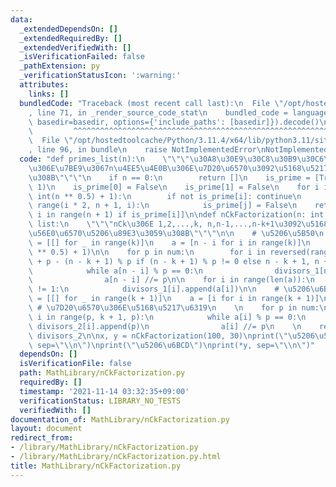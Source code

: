 ```yaml
---
data:
  _extendedDependsOn: []
  _extendedRequiredBy: []
  _extendedVerifiedWith: []
  _isVerificationFailed: false
  _pathExtension: py
  _verificationStatusIcon: ':warning:'
  attributes:
    links: []
  bundledCode: "Traceback (most recent call last):\n  File \"/opt/hostedtoolcache/Python/3.11.4/x64/lib/python3.11/site-packages/onlinejudge_verify/documentation/build.py\"\
    , line 71, in _render_source_code_stat\n    bundled_code = language.bundle(stat.path,\
    \ basedir=basedir, options={'include_paths': [basedir]}).decode()\n          \
    \         ^^^^^^^^^^^^^^^^^^^^^^^^^^^^^^^^^^^^^^^^^^^^^^^^^^^^^^^^^^^^^^^^^^^^^^^^^^^^^^^^^\n\
    \  File \"/opt/hostedtoolcache/Python/3.11.4/x64/lib/python3.11/site-packages/onlinejudge_verify/languages/python.py\"\
    , line 96, in bundle\n    raise NotImplementedError\nNotImplementedError\n"
  code: "def primes_list(n):\n    \"\"\"\u30A8\u30E9\u30C8\u30B9\u30C6\u30CD\u30B9\
    \u306E\u7BE9\u3067n\u4EE5\u4E0B\u306E\u7D20\u6570\u3092\u5168\u5217\u6319\u3059\
    \u308B\"\"\"\n    if n == 0:\n        return []\n    is_prime = [True] * (n +\
    \ 1)\n    is_prime[0] = False\n    is_prime[1] = False\n    for i in range(2,\
    \ int(n ** 0.5) + 1):\n        if not is_prime[i]: continue\n        for j in\
    \ range(i * 2, n + 1, i):\n            is_prime[j] = False\n    return [i for\
    \ i in range(n + 1) if is_prime[i]]\n\ndef nCkFactorization(n: int, k: int) ->\
    \ list:\n    \"\"\"nCk\u306E 1,2,...,k, n,n-1,...,n-k+1\u3092\u5168\u3066\u7D20\
    \u56E0\u6570\u5206\u89E3\u3059\u308B\"\"\"\n\n    # \u5206\u5B50\n    divisors_1\
    \ = [[] for _ in range(k)]\n    a = [n - i for i in range(k)]\n    num = primes_list(int(n\
    \ ** 0.5) + 1)\n\n    for p in num:\n        for i in reversed(range(n - k + 1\
    \ + p - (n - k + 1) % p if (n - k + 1) % p != 0 else n - k + 1, n + 1, p)):\n\
    \            while a[n - i] % p == 0:\n                divisors_1[n - i].append(p)\n\
    \                a[n - i] //= p\n\n    for i in range(len(a)):\n        if a[i]\
    \ != 1:\n            divisors_1[i].append(a[i])\n\n    # \u5206\u6BCD\n    divisors_2\
    \ = [[] for _ in range(k + 1)]\n    a = [i for i in range(k + 1)]\n    num = primes_list(k)\
    \ # \u7D20\u6570\u306E\u5168\u5217\u6319\n    \n    for p in num:\n        for\
    \ i in range(p, k + 1, p):\n            while a[i] % p == 0:\n               \
    \ divisors_2[i].append(p)\n                a[i] //= p\n    \n    return divisors_1,\
    \ divisors_2\n\nx, y = nCkFactorization(100, 30)\nprint(\"\u5206\u5B50\")\nprint(*x,\
    \ sep=\"\\n\")\nprint(\"\u5206\u6BCD\")\nprint(*y, sep=\"\\n\")"
  dependsOn: []
  isVerificationFile: false
  path: MathLibrary/nCkFactorization.py
  requiredBy: []
  timestamp: '2021-11-14 03:32:35+09:00'
  verificationStatus: LIBRARY_NO_TESTS
  verifiedWith: []
documentation_of: MathLibrary/nCkFactorization.py
layout: document
redirect_from:
- /library/MathLibrary/nCkFactorization.py
- /library/MathLibrary/nCkFactorization.py.html
title: MathLibrary/nCkFactorization.py
---
```

